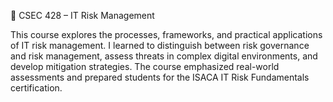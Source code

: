 🧾 CSEC 428 – IT Risk Management

This course explores the processes, frameworks, and practical applications of IT risk management. I learned to distinguish between risk governance and risk management, assess threats in complex digital environments, and develop mitigation strategies. The course emphasized real-world assessments and prepared students for the ISACA IT Risk Fundamentals certification.

